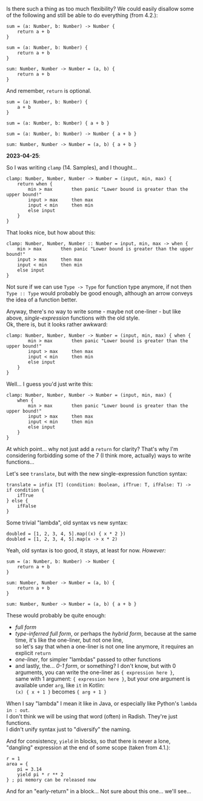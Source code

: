 Is there such a thing as too much flexibility? We could easily disallow some of the following and still be able to do everything (from 4.2.):

```
sum = (a: Number, b: Number) -> Number {
    return a + b
}
```
```
sum = (a: Number, b: Number) {
    return a + b
}
```
```
sum: Number, Number -> Number = (a, b) {
    return a + b
}
```

And remember, `return` is optional.

```
sum = (a: Number, b: Number) {
    a + b
}
```
```
sum = (a: Number, b: Number) { a + b }
```
```
sum = (a: Number, b: Number) -> Number { a + b }
```
```
sum: Number, Number -> Number = (a, b) { a + b }
```

**2023-04-25**:

So I was writing `clamp` (14. Samples), and I thought...

```
clamp: Number, Number, Number -> Number = (input, min, max) {
    return when {
        min > max       then panic "Lower bound is greater than the upper bound!"
        input > max     then max
        input < min     then min
        else input
    }
}
```

That looks nice, but how about this:

```
clamp: Number, Number, Number :: Number = input, min, max -> when {
    min > max       then panic "Lower bound is greater than the upper bound!"
    input > max     then max
    input < min     then min
    else input
}
```

Not sure if we can use `Type -> Type` for function type anymore, if not then `Type :: Type` would probably be good enough,
although an arrow conveys the idea of a function better.

Anyway, there's no way to write some - maybe not one-liner - but like above, _single-expression_ functions with the old style.\
Ok, there is, but it looks rather awkward:

```
clamp: Number, Number, Number -> Number = (input, min, max) { when {
        min > max       then panic "Lower bound is greater than the upper bound!"
        input > max     then max
        input < min     then min
        else input
    }
}
```

Well... I guess you'd just write this:

```
clamp: Number, Number, Number -> Number = (input, min, max) {
    when {
        min > max       then panic "Lower bound is greater than the upper bound!"
        input > max     then max
        input < min     then min
        else input
    }
}
```

At which point... why not just add a `return` for clarity? That's why I'm considering forbidding
some of the 7 (I think more, actually) ways to write functions...

Let's see `translate`, but with the new single-expression function syntax:

```
translate = infix [T] (condition: Boolean, ifTrue: T, ifFalse: T) -> if condition {
    ifTrue
} else {
    ifFalse
}
```

Some trivial "lambda", old syntax vs new syntax:

```
doubled = [1, 2, 3, 4, 5].map((x) { x * 2 })
doubled = [1, 2, 3, 4, 5].map(x -> x * 2)
```

Yeah, old syntax is too good, it stays, at least for now. _However:_

```
sum = (a: Number, b: Number) -> Number {
    return a + b
}
```
```
sum: Number, Number -> Number = (a, b) {
    return a + b
}
```
```
sum: Number, Number -> Number = (a, b) { a + b }
```

These would probably be quite enough:
- _full form_
- _type-inferred full form_, or perhaps the _hybrid form_, because at the same time, it's like the one-liner, but not one line,\
  so let's say that when a one-liner is not one line anymore, it requires an explicit `return`
- _one-liner_, for simpler "lambdas" passed to other functions
- and lastly, the... _0-1 form_, or something? I don't know, but with 0 arguments, you can write the one-liner as `{ expression here }`,\
  same with 1 argument: `{ expression here }`, but your one argument is available under `arg`, like `it` in Kotlin:\
  `(x) { x + 1 }` becomes `{ arg + 1 }`

When I say "lambda" I mean it like in Java, or especially like Python's `lambda in : out`.\
I don't think we will be using that word (often) in Radish. They're just functions.\
I didn't unify syntax just to "diversify" the naming.

And for consistency, `yield` in blocks, so that there is never a lone, "dangling" expression at the end of some scope (taken from 4.1.):

```
r = 1
area = {
    pi = 3.14
    yield pi * r ** 2
} ; pi memory can be released now
```

And for an "early-return" in a block... Not sure about this one... we'll see...